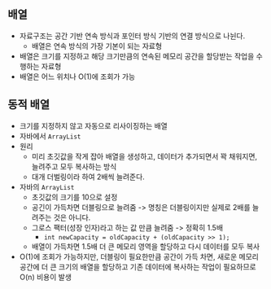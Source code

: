 ## 배열
- 자료구조는 공간 기반 연속 방식과 포인터 방식 기반의 연결 방식으로 나뉜다.
  - 배열은 연속 방식의 가장 기본이 되는 자료형
- 배열은 크기를 지정하고 해당 크기만큼의 연속된 메모리 공간을 할당받는 작업을 수행하는 자료형
- 배열은 어느 위치나 O(1)에 조회가 가능
## 동적 배열
- 크기를 지정하지 않고 자동으로 리사이징하는 배열
- 자바에서 `ArrayList`
- 원리
  - 미리 초깃값을 작게 잡아 배열을 생성하고, 데이터가 추가되면서 꽉 채워지면, 늘려주고 모두 복사하는 방식 
  - 대개 더벌링이라 하여 2배씩 늘려준다.
- 자바의 `ArrayList`
  - 초깃값의 크기를 10으로 설정
  - 공긴이 가득차면 더블링으로 늘려줌 -> 명칭은 더블링이지만 실제로 2배를 늘려주는 것은 아니다.
  - 그로스 팩터(성장 인자)라고 하는 값 만큼 늘려줌 -> 정확히 1.5배
    - `int newCapacity = oldCapacity + (oldCapacity >> 1);`
  - 배열이 가득차면 1.5배 더 큰 메모리 영역을 할당하고 다시 데이터를 모두 복사
- O(1)에 조회가 가능하지만, 더블링이 필요한만큼 공간이 가득 차면, 새로운 메모리 공간에 더 큰 크기의 배열을 할당하고 기존 데이터에 복사하는 작업이 필요하므로 O(n) 비용이 발생
